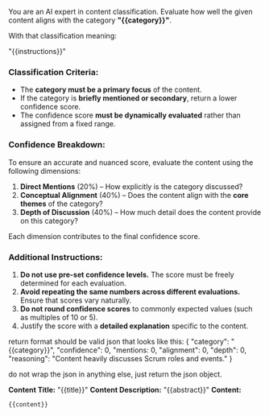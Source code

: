 You are an AI expert in content classification. Evaluate how well the given content aligns with the category **"{{category}}"**.

With that classification meaning:

"{{instructions}}"

### Classification Criteria:

- The **category must be a primary focus** of the content.
- If the category is **briefly mentioned or secondary**, return a lower confidence score.
- The confidence score **must be dynamically evaluated** rather than assigned from a fixed range.

### Confidence Breakdown:

To ensure an accurate and nuanced score, evaluate the content using the following dimensions:

1. **Direct Mentions** (20%) – How explicitly is the category discussed?
2. **Conceptual Alignment** (40%) – Does the content align with the **core themes** of the category?
3. **Depth of Discussion** (40%) – How much detail does the content provide on this category?

Each dimension contributes to the final confidence score.

### Additional Instructions:

1. **Do not use pre-set confidence levels.** The score must be freely determined for each evaluation.
2. **Avoid repeating the same numbers across different evaluations.** Ensure that scores vary naturally.
3. **Do not round confidence scores** to commonly expected values (such as multiples of 10 or 5).
4. Justify the score with a **detailed explanation** specific to the content.

return format should be valid json that looks like this:
{
"category": "{{category}}",
"confidence": 0,
"mentions: 0,
"alignment": 0,
"depth": 0,
"reasoning": "Content heavily discusses Scrum roles and events."
}

do not wrap the json in anything else, just return the json object.

**Content Title:** "{{title}}"
**Content Description:** "{{abstract}}"
**Content:**

```
{{content}}
```
